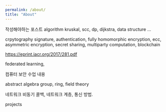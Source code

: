 ```yaml
---
permalink: /about/
title: "About"
---
```


작성해야하는 포스트
algorithm
kruskal, scc, dp, dijkstra, data structure ...

crpytography
signature, authentication,  fully homomorphic encryption, ecc, asymmetric encryption, secret sharing, multiparty computation, blockchain

https://eprint.iacr.org/2017/281.pdf

federated learning,

컴퓨터 보안 수업 내용

abstract algebra
group, ring, field theory

네트워크
비동기 콜백, 네트워크 계층, 통신 방법.


projects

